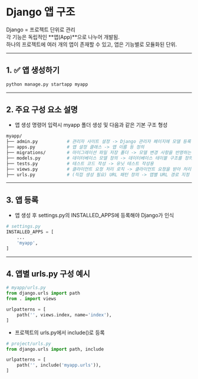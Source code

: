 <!-- 앱 생성, 구성 요소 -->
# Django 앱 구조

Django = 프로젝트 단위로 관리  
각 기능은 독립적인 **앱(App)**으로 나누어 개발됨.  
하나의 프로젝트에 여러 개의 앱이 존재할 수 있고, 앱은 기능별로 모듈화된 단위.

---

## 1. ✅ 앱 생성하기

```bash
python manage.py startapp myapp
```

---

## 2. 주요 구성 요소 설명
 - 앱 생성 명령어 입력시 myapp 폴더 생성 및 다음과 같은 기본 구조 형성
```bash
myapp/
├── admin.py           # 관리자 사이트 설정 -> Django 관리자 페이지에 모델 등록
├── apps.py            # 앱 설정 클래스 -> 앱 이름 등 정의
├── migrations/        # 마이그레이션 파일 저장 폴더 -> 모델 변경 사항을 반영하는 마이그레이션 파일 저장
├── models.py          # 데이터베이스 모델 정의 -> 데이터베이스 테이블 구조를 정의하는 ORM 클래스 작성
├── tests.py           # 테스트 코드 작성 -> 유닛 테스트 작성용
├── views.py           # 클라이언트 요청 처리 로직 -> 클라이언트 요청을 받아 처리 후 응답 반환
├── urls.py            # (직접 생성 필요) URL 패턴 정의 -> 앱별 URL 경로 지정 (view와 연결)
```

---

## 3. 앱 등록
 - 앱 생성 후 settings.py의 INSTALLED_APPS에 등록해야 Django가 인식
```python
# settings.py
INSTALLED_APPS = [
    ...
    'myapp',
]
```

---

## 4. 앱별 urls.py 구성 예시

```python
# myapp/urls.py
from django.urls import path
from . import views

urlpatterns = [
    path('', views.index, name='index'),
]
```
 - 프로젝트의 urls.py에서 include()로 등록
```python
# project/urls.py
from django.urls import path, include

urlpatterns = [
    path('', include('myapp.urls')),
]
```